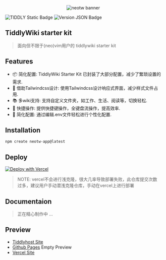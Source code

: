 <center>
    <img src="https://cdn.jsdelivr.net/gh/oeyoews/neotw@main/img/snapshot02.png" alt="neotw banner" title="tiddlywiki starter kit"/>
</center>

![TIDDLY Static Badge](https://img.shields.io/badge/Tiddlywiki5-neotw-green?style=for-the-badge&logo=tiddlywiki) ![Version JSON Badge](https://img.shields.io/badge/dynamic/json?url=https%3A%2F%2Fgithub.com%2Foeyoews%2Ftiddlywiki-starter-kit%2Fraw%2Fmain%2Fpackage.json&query=version&style=for-the-badge&logo=tiddlywiki&label=version)

## TiddlyWiki starter kit

> 面向但不限于(neo)vim用户的 tiddlywiki starter kit

## Features

- 📦 简化配置: TiddlyWiki Starter Kit 已封装了大部分配置，减少了繁琐设置的需求.
- 🎨 借助Tailwindcss设计: 使用Tailwindcss设计响应式界面，减少样式文件占用.
- 📚️ 多wiki支持: 支持自定义文件夹，如工作、生活、阅读等，切换轻松.
- 🚀 快捷操作: 提供快捷键操作，全键盘流操作，提高效率.
- 🔧 简化配置: 通过编辑.env文件轻松进行个性化配置.

## Installation

```bash
npm create neotw-app@latest
```

## Deploy

<!-- https://vercel.com/docs/deploy-button -->
<a target="_blank" href="https://vercel.com/new/clone?repository-url=https%3A%2F%2Fgithub.com%2Foeyoews%2Ftiddlywiki-starter-kit">
    <img src="https://vercel.com/button" alt="Deploy with Vercel" />
</a>

> NOTE: vercel不会进行浅克隆，很大几率导致部署失败，此仓库提交次数过多，建议用户手动潜浅克隆仓库，手动在vercel上进行部署

## Documentaion

> 正在精心制作中 ...

## Preview

- [Tiddlyhost Site](https://tiddlywiki-starter-kit.tiddlyhost.com/)
- [Github Pages](https://oeyoews.github.io/tiddlywiki-starter-kit/) Empty Preview
- [Vercel Site](https://tiddlywiki-starter-kit.vercel.app/)
